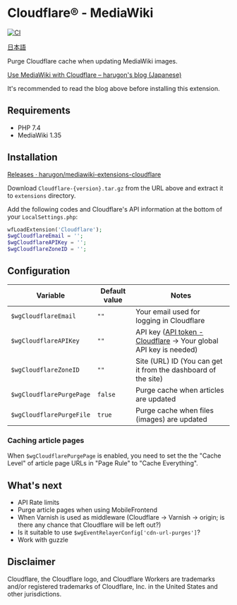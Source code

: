 # Cloudflare® - MediaWiki

[![CI](https://github.com/harugon/mediawiki-extensions-cloudflare/actions/workflows/ci.yml/badge.svg)](https://github.com/harugon/mediawiki-extensions-cloudflare/actions/workflows/ci.yml)

[日本語](./README.md)

Purge Cloudflare cache when updating MediaWiki images.

[Use MediaWiki with Cloudflare – harugon's blog (Japanese)](https://blog.r9g.net/archives/121)

It's recommended to read the blog above before installing this extension.

## Requirements

- PHP 7.4
- MediaWiki 1.35

## Installation

[Releases · harugon/mediawiki\-extensions\-cloudflare](https://github.com/harugon/mediawiki-extensions-cloudflare/releases)

Download `Cloudflare-{version}.tar.gz` from the URL above and extract it to `extensions` directory.

Add the following codes and Cloudflare's API information at the bottom of your `LocalSettings.php`:

```php
wfLoadExtension('Cloudflare');
$wgCloudflareEmail = '';
$wgCloudflareAPIKey = '';
$wgCloudflareZoneID = '';
```

## Configuration

| Variable                 | Default value | Notes                                                                                                                   |
| ------------------------ | ------------- | ----------------------------------------------------------------------------------------------------------------------- |
| `$wgCloudflareEmail`     | `""`          | Your email used for logging in Cloudflare                                                                               |
| `$wgCloudflareAPIKey`    | `""`          | API key ([API token - Cloudflare](https://dash.cloudflare.com/profile/api-tokens) &rarr; Your global API key is needed) |
| `$wgCloudflareZoneID`    | `""`          | Site (URL) ID (You can get it from the dashboard of the site)                                                           |
| `$wgCloudflarePurgePage` | `false`       | Purge cache when articles are updated                                                                                   |
| `$wgCloudflarePurgeFile` | `true`        | Purge cache when files (images) are updated                                                                             |

### Caching article pages

When `$wgCloudflarePurgePage` is enabled, you need to set the the "Cache Level" of article page URLs in "Page Rule" to "Cache Everything".

## What's next

- API Rate limits
- Purge article pages when using MobileFrontend
- When Varnish is used as middleware (Cloudflare &rarr; Varnish &rarr; origin; is there any chance that Cloudflare will be left out?)
- Is it suitable to use `$wgEventRelayerConfig['cdn-url-purges']`?
- Work with guzzle

## Disclaimer

Cloudflare, the Cloudflare logo, and Cloudflare Workers are trademarks and/or registered trademarks of Cloudflare, Inc. in the United States and other jurisdictions.
